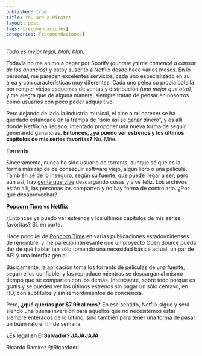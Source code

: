 ```yaml
---
published: true
title: You are a Pirate!
layout: post
tags: [recomendaciones]
categories: [recomendaciones]
---
```


*Todo es mejor legal, blah, blah.*

Todavía no me animo a pagar por Spotify *(aunque ya me comencé a cansar de los anuncios)* y estoy suscrito a Netflix desde hace varios meses. En lo personal, me parecen excelentes servicios, cada uno especializado en su área y con características muy diferentes. Cada uno pelea su propia batalla por romper viejos esquemas de ventas y distribución *(uno mejor que otro)*, y me alegra que de alguna manera, siempre tratan de pensar en nosotros como usuarios con poco poder adquisitivo. 

Pero dejando de lado la industria musical, el cine a mi parecer se ha quedado estancado en la trampa de “sólo así sé ganar dinero”, y es allí donde Netflix ha llegado, intentado proponer una nueva forma de seguir generando ganancias. **Entonces, ¿ya puedo ver estrenos y los últimos capítulos de mis series favoritas?** No. Mñe.

**Torrents**

Sinceramente, nunca he sido usuario de torrents, aunque sé que es la forma más rápida de conseguir software viejo, algún libro o una película. También sé de lo inseguro, según su fuente, que puede llegar a ser; pero aún así, hay [gente que vive](http://twitter.com/luchoedu) descargando cosas y vive feliz. Los archivos están allí, las personas los comparten y no hay forma de controlarlo. ¿Por qué desaprovechar?

**[Popcorn Time](http://getpopcornti.me) vs Netflix**

¿Entonces ya puedo ver estrenos y los últimos capítulos de mis series favoritas? Sí, en parte.

Hace poco leí de [Popcorn Time](http://getpopcornti.me) en varias publicaciones estadounidenses de renombre, y me pareció interesante que un proyecto Open Source pueda dar de qué hablar tan sólo tomando una necesidad básica actual, un par de API y una interfaz genial.

Básicamente, la aplicación toma los torrents de películas de una fuente, según ellos confiable, y las reproduce mientras se descargan al mismo tiempo que se comparten con los demás. Interesante, sobre todo porque es gratis y se pueden ver los últimos estrenos sin pagar un sólo centavo, en HD, con subtítulos y sin remordimientos de conciencia.

Pero, **¿qué querías por $7.99 al mes?** En ese sentido, Netflix sigue y será siendo una buena inversión para aquellos que no necesitemos estar siempre enterados de lo último, sino también para tener una forma de pasar un buen rato el fin de semana.

**¿Es legal en El Salvador? JAJAJAJA**

Ricardo Ramírez 
@Ricardoerl